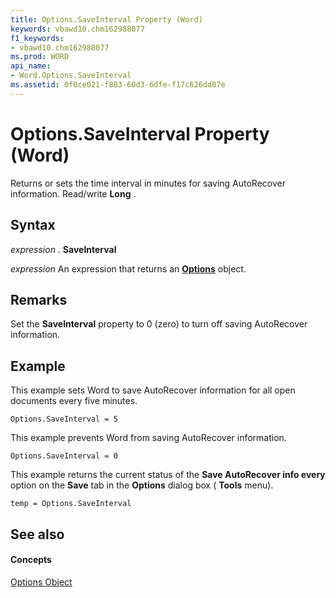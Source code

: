 ```yaml
---
title: Options.SaveInterval Property (Word)
keywords: vbawd10.chm162988077
f1_keywords:
- vbawd10.chm162988077
ms.prod: WORD
api_name:
- Word.Options.SaveInterval
ms.assetid: 0f0ce021-f883-60d3-6dfe-f17c626dd07e
---
```



# Options.SaveInterval Property (Word)

Returns or sets the time interval in minutes for saving AutoRecover information. Read/write  **Long** .


## Syntax

 _expression_ . **SaveInterval**

 _expression_ An expression that returns an **[Options](options-object-word.md)** object.


## Remarks

Set the  **SaveInterval** property to 0 (zero) to turn off saving AutoRecover information.


## Example

This example sets Word to save AutoRecover information for all open documents every five minutes.


```
Options.SaveInterval = 5
```

This example prevents Word from saving AutoRecover information.




```
Options.SaveInterval = 0
```

This example returns the current status of the  **Save AutoRecover info every** option on the **Save** tab in the **Options** dialog box ( **Tools** menu).




```
temp = Options.SaveInterval
```


## See also


#### Concepts


[Options Object](options-object-word.md)

